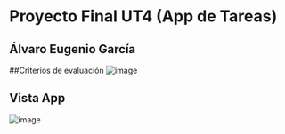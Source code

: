 # Proyecto Final UT4 (App de Tareas)
## Álvaro Eugenio García

##Criterios de evaluación
![image](https://github.com/user-attachments/assets/28753c02-9687-43d2-9590-04747a88e41e)


## Vista App
![image](https://github.com/user-attachments/assets/8ce4f348-4918-463a-91ec-f0f3c7b158fe)
